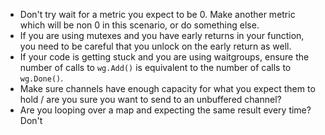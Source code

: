 - Don't try wait for a metric you expect to be 0. Make another metric which will be non 0 in this scenario, or do something else.
- If you are using mutexes and you have early returns in your function, you need to be careful that you unlock on the early return as well.
- If your code is getting stuck and you are using waitgroups, ensure the number of calls to `wg.Add()` is equivalent to the number of calls to `wg.Done()`.
- Make sure channels have enough capacity for what you expect them to hold / are you sure you want to send to an unbuffered channel?
- Are you looping over a map and expecting the same result every time? Don't
